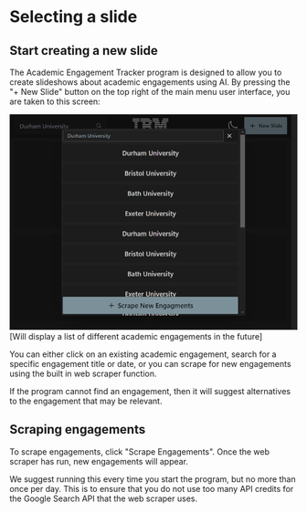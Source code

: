 # Selecting a slide

## Start creating a new slide

The Academic Engagement Tracker program is designed to allow you to create slideshows about academic engagements using AI. By pressing the "+ New Slide" button on the top right of the main menu user interface, you are taken to this screen: 

<img title="" src="images\newslide_1.png" alt="" width="640">[Will display a list of different academic engagements in the future]

You can either click on an existing academic engagement, search for a specific engagement title or date, or you can scrape for new engagements using the built in web scraper function.

If the program cannot find an engagement, then it will suggest alternatives to the engagement that may be relevant.

## Scraping engagements

To scrape engagements, click "Scrape Engagements". Once the web scraper has run, new engagements will appear.

We suggest running this every time you start the program, but no more than once per day. This is to ensure that you do not use too many API credits for the Google Search API that the web scraper uses.